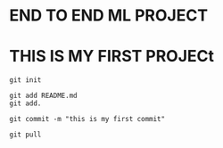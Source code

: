 # END TO END ML PROJECT
# THIS IS MY FIRST PROJECt
```
git init
```
```
git add README.md 
git add.

```
```
git commit -m "this is my first commit"

````
```
git pull

```
